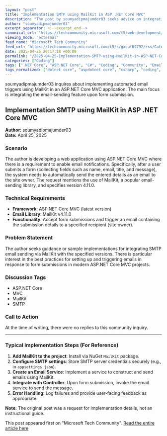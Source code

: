 ```yaml
---
layout: "post"
title: "Implementation SMTP using MailKit in ASP .NET Core MVC"
description: "The post by soumyadipmajumder03 seeks advice on integrating SMTP email functionality using the MailKit library (v4.11.0) within an ASP.NET Core MVC project. The scenario involves sending user-submitted form data (name, email, title, and message) as an email to the site owner upon form submission. The discussion aims for solutions compatible with the latest ASP.NET Core MVC versions."
author: "soumyadipmajumder03"
excerpt_separator: <!--excerpt_end-->
canonical_url: "https://techcommunity.microsoft.com/t5/web-development/implementation-smtp-using-mailkit-in-asp-net-core-mvc/m-p/4408125#M657"
viewing_mode: "external"
feed_name: "Microsoft Tech Community"
feed_url: "https://techcommunity.microsoft.com/t5/s/gxcuf89792/rss/Category?category.id=dotnet"
date: 2025-04-25 20:17:18 +00:00
permalink: "/2025-04-25-Implementation-SMTP-using-MailKit-in-ASP-NET-Core-MVC.html"
categories: ["Coding"]
tags: [".NET Core", "ASP.NET Core", "C#", "Coding", "Community", "Email Integration", "Email Trigger", "Form Handling", "MailKit", "MVC", "SMTP", "Web Development"]
tags_normalized: ["dotnet core", "aspdotnet core", "csharp", "coding", "community", "email integration", "email trigger", "form handling", "mailkit", "mvc", "smtp", "web development"]
---
```


soumyadipmajumder03 inquires about implementing automated email triggers using MailKit in an ASP.NET Core MVC application. The main focus is integrating the email-sending feature upon form submission.<!--excerpt_end-->

## Implementation SMTP using MailKit in ASP .NET Core MVC

**Author:** soumyadipmajumder03  
**Date:** April 25, 2025

### Scenario

The author is developing a web application using ASP.NET Core MVC where there is a requirement to enable email notifications. Specifically, after a user submits a form (collecting fields such as name, email, title, and message), the system needs to automatically send the entered details as an email to the site owner. The request mentions the use of MailKit, a popular email-sending library, and specifies version 4.11.0.

### Technical Requirements

- **Framework**: ASP.NET Core MVC (latest version)
- **Email Library**: MailKit v4.11.0
- **Functionality**: Accept form submissions and trigger an email containing the submission details to a specified recipient (site owner).

### Problem Statement

The author seeks guidance or sample implementations for integrating SMTP email sending via MailKit with the specified versions. There is particular interest in the best practices for setting up and triggering emails in response to form submissions in modern ASP.NET Core MVC projects.

### Discussion Tags

- ASP.NET Core
- MVC
- MailKit
- SMTP

### Call to Action

At the time of writing, there were no replies to this community inquiry.

---

### Typical Implementation Steps (For Reference)

1. **Add MailKit to the project**: Install via NuGet `MailKit` package.
2. **Configure SMTP settings**: Store SMTP server credentials securely (e.g., in `appsettings.json`).
3. **Create an Email Service**: Implement a service to construct and send emails using MailKit.
4. **Integrate with Controller**: Upon form submission, invoke the email service to send the message.
5. **Error Handling**: Log failures and provide user-facing feedback as appropriate.

**Note:** The original post was a request for implementation details, not an instructional guide.

This post appeared first on "Microsoft Tech Community". [Read the entire article here](https://techcommunity.microsoft.com/t5/web-development/implementation-smtp-using-mailkit-in-asp-net-core-mvc/m-p/4408125#M657)
